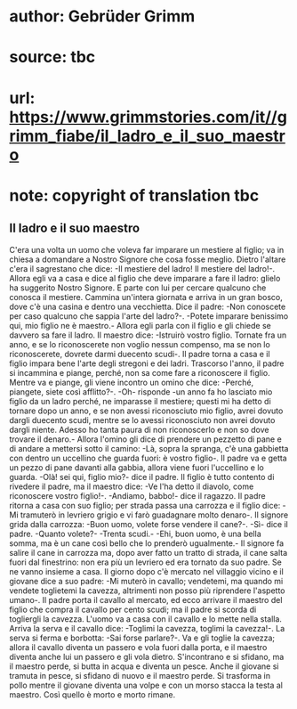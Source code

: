 # author: Gebrüder Grimm
# source: tbc
# url: https://www.grimmstories.com/it//grimm_fiabe/il_ladro_e_il_suo_maestro
# note: copyright of translation tbc

## Il ladro e il suo maestro 

C'era una volta un uomo che voleva far imparare un mestiere al figlio;
va in chiesa a domandare a Nostro Signore che cosa fosse meglio. Dietro
l'altare c'era il sagrestano che dice: -Il mestiere del ladro! Il
mestiere del ladro!-. Allora egli va a casa e dice al figlio che deve
imparare a fare il ladro: glielo ha suggerito Nostro Signore. E parte
con lui per cercare qualcuno che conosca il mestiere. Cammina un'intera
giornata e arriva in un gran bosco, dove c'è una casina e dentro una
vecchietta. Dice il padre: -Non conoscete per caso qualcuno che sappia
l'arte del ladro?-. -Potete imparare benissimo qui, mio figlio ne è
maestro.- Allora egli parla con il figlio e gli chiede se davvero sa
fare il ladro. Il maestro dice: -Istruirò vostro figlio. Tornate fra un
anno, e se lo riconoscerete non voglio nessun compenso, ma se non lo
riconoscerete, dovrete darmi duecento scudi-. Il padre torna a casa e il
figlio impara bene l'arte degli stregoni e dei ladri. Trascorso
l'anno, il padre si incammina e piange, perché‚ non sa come fare a
riconoscere il figlio. Mentre va e piange, gli viene incontro un omino
che dice: -Perché‚ piangete, siete così afflitto?-. -Oh- risponde -un
anno fa ho lasciato mio figlio da un ladro perché‚ ne imparasse il
mestiere; questi mi ha detto di tornare dopo un anno, e se non avessi
riconosciuto mio figlio, avrei dovuto dargli duecento scudi, mentre se
lo avessi riconosciuto non avrei dovuto dargli niente. Adesso ho tanta
paura di non riconoscerlo e non so dove trovare il denaro.- Allora
l'omino gli dice di prendere un pezzetto di pane e di andare a mettersi
sotto il camino: -Là, sopra la spranga, c'è una gabbietta con dentro un
uccellino che guarda fuori: è vostro figlio-. Il padre va e getta un
pezzo di pane davanti alla gabbia, allora viene fuori l'uccellino e lo
guarda. -Olà! sei qui, figlio mio?- dice il padre. Il figlio è tutto
contento di rivedere il padre, ma il maestro dice: -Ve l'ha detto il
diavolo, come riconoscere vostro figlio!-. -Andiamo, babbo!- dice il
ragazzo. Il padre ritorna a casa con suo figlio; per strada passa una
carrozza e il figlio dice: -Mi tramuterò in levriero grigio e vi farò
guadagnare molto denaro-. Il signore grida dalla carrozza: -Buon uomo,
volete forse vendere il cane?-. -Sì- dice il padre. -Quanto volete?-
-Trenta scudi.- -Ehi, buon uomo, è una bella somma, ma è un cane così
bello che lo prenderò ugualmente.- Il signore fa salire il cane in
carrozza ma, dopo aver fatto un tratto di strada, il cane salta fuori
dal finestrino: non era più un levriero ed era tornato da suo padre. Se
ne vanno insieme a casa. Il giorno dopo c'è mercato nel villaggio
vicino e il giovane dice a suo padre: -Mi muterò in cavallo; vendetemi,
ma quando mi vendete toglietemi la cavezza, altrimenti non posso più
riprendere l'aspetto umano-. Il padre porta il cavallo al mercato, ed
ecco arrivare il maestro del figlio che compra il cavallo per cento
scudi; ma il padre si scorda di togliergli la cavezza. L'uomo va a casa
con il cavallo e lo mette nella stalla. Arriva la serva e il cavallo
dice: -Toglimi la cavezza, toglimi la cavezza!-. La serva si ferma e
borbotta: -Sai forse parlare?-. Va e gli toglie la cavezza; allora il
cavallo diventa un passero e vola fuori dalla porta, e il maestro
diventa anche lui un passero e gli vola dietro. S'incontrano e si
sfidano, ma il maestro perde, si butta in acqua e diventa un pesce.
Anche il giovane si tramuta in pesce, si sfidano di nuovo e il maestro
perde. Si trasforma in pollo mentre il giovane diventa una volpe e con
un morso stacca la testa al maestro. Così quello è morto e morto rimane.
